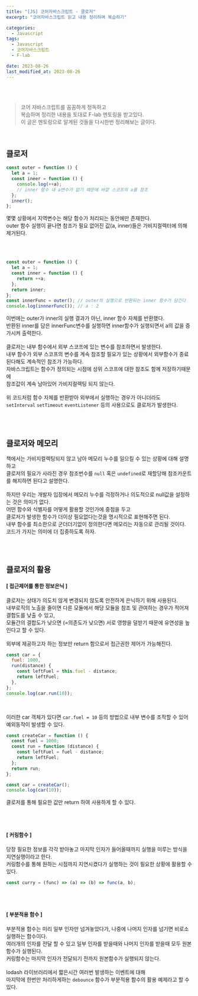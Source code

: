 ```yaml
---
title: "[JS] 코어자바스크립트 - 클로저"
excerpt: "코어자바스크립트 읽고 내용 정리하며 복습하기"

categories:
  - Javascript
tags:
  - Javascript
  - 코어자바스크립트
  - F-lab

date: 2023-08-26
last_modified_at: 2023-08-26
---
```


<br>
<br>

> 코어 자바스크립트를 꼼꼼하게 정독하고<br>
> 복습하며 정리한 내용을 토대로 F-lab 멘토링을 받고있다.<br>
> 이 글은 멘토링으로 알게된 것들을 다시한번 정리해보는 글이다.<br>

<br>

## 클로저

```javascript
const outer = function () {
  let a = 1;
  const ineer = function () {
    console.log(++a);
    // inner 함수 내 a변수가 없기 때문에 바깥 스코프의 a를 참조
  };
  inner();
};
```

몇몇 상황에서 지역변수는 해당 함수가 처리되는 동안에만 존재한다.<br>
outer 함수 실행이 끝나면 참조가 필요 없어진 값(a, inner)들은 가비지컬렉터에 의해 제거된다.

<br><br>

```javascript
const outer = function () {
  let a = 1;
  const inner = function () {
    return ++a;
  };
  return inner;
};
const innerFunc = outer(); // outer의 실행으로 반환되는 inner 함수가 담긴다
console.log(innnerFunc()); // a : 2
```

이번에는 outer가 inner의 실행 결과가 아닌, inner 함수 자체를 반환했다.<br>
반환된 inner를 담은 innerFunc변수를 실행하면 inner함수가 실행되면서 a의 값을 증가시켜 출력한다.
<br><br>
클로저는 내부 함수에서 외부 스코프에 있는 변수를 참조하면서 발생한다.<br>
내부 함수가 외부 스코프의 변수를 계속 참조할 필요가 있는 상황에서 외부함수가 종료된다해도 계속적인 참조가 가능하다.<br>
자바스크립트는 함수가 정의되는 시점에 상위 스코프에 대한 참조도 함께 저장하기때문에<br>
참조값이 계속 남아있어 가비지컬렉팅 되지 않는다.
<br><br>
위 코드처럼 함수 자체를 반환받아 외부에서 실행하는 경우가 아니더라도<br>
`setInterval` `setTimeout` `eventListener` 등의 사용으로도 클로저가 발생한다.

<br>
<br>

## 클로저와 메모리

책에서는 가비지컬렉팅되지 않고 남아 메모리 누수를 일으킬 수 있는 상황에 대해 설명하고<br>
클로저의 필요가 사라진 경우 참조번수를 `null` 혹은 `undefined`로 재할당해 참조카운트를 해지하면 된다고 설명한다.
<br><br>
하지만 우리는 개발자 입장에서 메모리 누수를 걱정하거나 의도적으로 null값을 설정하는 것은 의미가 없다.<br>
어떤 함수와 식별자를 어떻게 활용할 것인가에 중점을 두고<br>
클로저가 발생한 함수가 더이상 필요없다는것을 명시적으로 표현해주면 된다.<br>
내부 함수를 최소한으로 군더더기없이 정의한다면 메모리는 자동으로 관리될 것이다.<br>
코드가 가지는 의미에 더 집중하도록 하자.

<br>
<br>

## 클로저의 활용

#### [ 접근제어를 통한 정보은닉 ]

클로저는 상태가 의도치 않게 변경되지 않도록 안전하게 은닉하기 위해 사용된다.<br>
내부로직의 노출을 줄이면 다른 모듈에서 해당 모듈을 참조 및 관여하는 경우가 적어져 결합도를 낮출 수 있고,<br>
모듈간의 결합도가 낮으면 (=의존도가 낮으면) 서로 영향을 덜받기 때문에 유연성을 높인다고 할 수 있다.
<br><br>
외부에 제공하고자 하는 정보만 return 함으로서 접근권한 제어가 가능해진다.

```javascript
const car = {
  fuel: 1000,
  run(distance) {
    const leftFuel = this.fuel - distance;
    return leftFuel;
  },
};
console.log(car.run(10));
```

<br>

이러한 car 객체가 있다면 `car.fuel = 10` 등의 방법으로 내부 변수를 조작할 수 있어 예외동작이 발생할 수 있다.

```javascript
const createCar = function () {
  const fuel = 1000;
  const run = function (distance) {
    const leftFuel = fuel - distance;
    return leftFuel;
  };
  return run;
};

const car = createCar();
console.log(car(10));
```

클로저를 통해 필요한 값만 return 하여 사용하게 할 수 있다.

<br><br>

#### [ 커링함수 ]

당장 필요한 정보를 각각 받아놓고 마지막 인자가 들어올때까지 실행을 미루는 방식을 지연실행이라고 한다.<br>
커링함수를 통해 원하는 시점까지 지연시켰다가 실행하는 것이 필요한 상황에 활용할 수 있다.

```javascript
const curry = (func) => (a) => (b) => func(a, b);
```

<br><br>

#### [ 부분적용 함수 ]

부분적용 함수는 미리 일부 인자만 넘겨놓았다가, 나중에 나머지 인자를 넘기면 비로소 실행하는 함수이다.<br>
여러개의 인자를 전달 할 수 있고 일부 인자를 받을때와 나머지 인자를 받을때 모두 원본함수가 실행된다.<br>
커링함수는 마지막 인자가 전달되기 전까지 원본함수가 실행되지 않는다.
<br><br>
lodash 라이브러리에서 짧은시간 여러번 발생하는 이벤트에 대해<br>
마지막에 한번만 처리하게하는 `debounce` 함수가 부분적용 함수의 활용 예제라고 할 수 있다.
